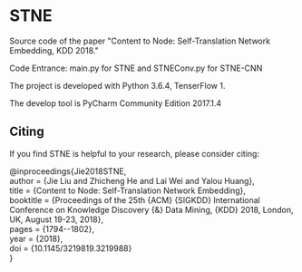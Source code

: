 # STNE

Source code of the paper "Content to Node: Self-Translation Network Embedding, KDD 2018."

Code Entrance: main.py for STNE and STNEConv.py for STNE-CNN

The project is developed with Python 3.6.4, TenserFlow 1.

The develop tool is PyCharm Community Edition 2017.1.4

## Citing

If you find STNE is helpful to your research, please consider citing:

@inproceedings{Jie2018STNE,  
  author    = {Jie Liu and Zhicheng He and Lai Wei and Yalou Huang},  
  title     = {Content to Node: Self-Translation Network Embedding},  
  booktitle = {Proceedings of the 25th {ACM} {SIGKDD} International Conference on Knowledge Discovery {\&} Data Mining, {KDD} 2018, London, UK, August 19-23, 2018},  
  pages     = {1794--1802},  
  year      = {2018},  
  doi       = {10.1145/3219819.3219988}  
}
